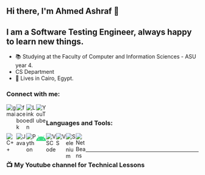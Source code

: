 

## Hi there, I'm Ahmed Ashraf 👋
## I am a Software Testing Engineer, always happy to learn new things.
- 📚 Studying at the Faculty of Computer and Information Sciences - ASU year 4.
- CS Department
- 📌 Lives in Cairo, Egypt.


### Connect with me:

[<img align="left" alt="gmai" width="26px" src="https://cdn.jsdelivr.net/npm/simple-icons@3.13.0/icons/gmail.svg" />](mailto:ahmedashraaf09@gmail.com)
[<img align="left" alt="facebook" width="26px" src="https://cdn.jsdelivr.net/npm/simple-icons@3.0.1/icons/facebook.svg" />](https://www.facebook.com/ahmed.ashraf.asc)
[<img align="left" alt="LinkedIn" width="26px" src="https://cdn.jsdelivr.net/npm/simple-icons@v3/icons/linkedin.svg" />](https://www.linkedin.com/in/ahmed-ashraf74)
[<img align="left" alt="YouTube" width="26px" src="https://cdn.jsdelivr.net/npm/simple-icons@v3/icons/youtube.svg" />](https://m.youtube.com/c/ASHRAFF)
<br />

### Languages and Tools:

[<img align="left" alt="C++" width="26px" src="https://raw.githubusercontent.com/jmnote/z-icons/master/svg/cpp.svg" />]()
[<img align="left" alt="Java" width="26px" src="https://raw.githubusercontent.com/jmnote/z-icons/master/svg/java.svg" />]()
[<img align="left" alt="Python" width="26px" src="https://raw.githubusercontent.com/jmnote/z-icons/master/svg/python.svg" />]()
[<img align="left" alt="Android" width="26px" src="https://raw.githubusercontent.com/github/explore/361e2821e2dea67711cde99c9c40ed357061cf27/topics/android/android.png" />]()
[<img align="left" alt="VSCode" width="26px" src="https://upload.wikimedia.org/wikipedia/commons/thumb/9/9a/Visual_Studio_Code_1.35_icon.svg/1024px-Visual_Studio_Code_1.35_icon.svg.png" />]()
[<img align="left" alt="VS" width="26px" src="https://static.wikia.nocookie.net/logopedia/images/e/e4/Visual_Studio_2013_Logo.svg/revision/latest/scale-to-width-down/250?cb=20191221122625" />]()
[<img align="left" alt="Selenium" width="26px" src="https://en.wikiversity.org/wiki/Selenium_%28software%29#/media/File:Selenium_Logo.png" />]()
[<img align="left" alt="NetBeans" width="26px" src="https://upload.wikimedia.org/wikipedia/commons/thumb/9/98/Apache_NetBeans_Logo.svg/444px-Apache_NetBeans_Logo.svg.png" />]()
<br />
<br />

---

### 📺 My Youtube channel for Technical Lessons



